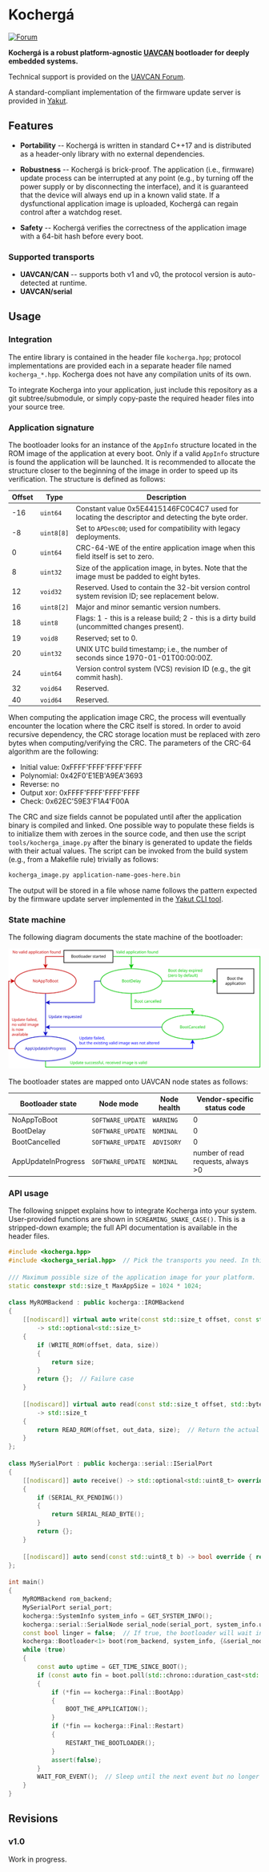# Kochergá

[![Forum](https://img.shields.io/discourse/https/forum.zubax.com/users.svg)](https://forum.zubax.com)

**Kochergá is a robust platform-agnostic [UAVCAN](https://uavcan.org) bootloader for deeply embedded systems.**

Technical support is provided on the [UAVCAN Forum](https://forum.uavcan.org/).

A standard-compliant implementation of the firmware update server is provided in
[Yakut](https://github.com/UAVCAN/yakut#updating-node-software).

## Features

- **Portability** -- Kochergá is written in standard C++17 and is distributed as a header-only library
with no external dependencies.

- **Robustness** -- Kochergá is brick-proof.
The application (i.e., firmware) update process can be interrupted at any point (e.g., by turning off the power supply
or by disconnecting the interface), and it is guaranteed that the device will always end up in a known valid state.
If a dysfunctional application image is uploaded, Kochergá can regain control after a watchdog reset.

- **Safety** -- Kochergá verifies the correctness of the application image with a 64-bit hash before every boot.

### Supported transports

- **UAVCAN/CAN** -- supports both v1 and v0, the protocol version is auto-detected at runtime.
- **UAVCAN/serial**

## Usage

### Integration

The entire library is contained in the header file `kocherga.hpp`;
protocol implementations are provided each in a separate header file named `kocherga_*.hpp`.
Kocherga does not have any compilation units of its own.

To integrate Kocherga into your application, just include this repository as a git subtree/submodule,
or simply copy-paste the required header files into your source tree.

### Application signature

The bootloader looks for an instance of the `AppInfo` structure located in the ROM image of the
application at every boot.
Only if a valid `AppInfo` structure is found the application will be launched.
It is recommended to allocate the structure closer to the beginning of the image in order to speed up its verification.
The structure is defined as follows:

Offset | Type     | Description
-------|----------|-----------------------------------------------------------------------------------------------------
-16    |`uint64`  | Constant value 0x5E4415146FC0C4C7 used for locating the descriptor and detecting the byte order.
-8     |`uint8[8]`| Set to `APDesc00`; used for compatibility with legacy deployments.
0      |`uint64`  | CRC-64-WE of the entire application image when this field itself is set to zero.
8      |`uint32`  | Size of the application image, in bytes. Note that the image must be padded to eight bytes.
12     |`void32`  | Reserved. Used to contain the 32-bit version control system revision ID; see replacement below.
16     |`uint8[2]`| Major and minor semantic version numbers.
18     |`uint8`   | Flags: 1 - this is a release build; 2 - this is a dirty build (uncommitted changes present).
19     |`void8`   | Reserved; set to 0.
20     |`uint32`  | UNIX UTC build timestamp; i.e., the number of seconds since 1970-01-01T00:00:00Z.
24     |`uint64`  | Version control system (VCS) revision ID (e.g., the git commit hash).
32     |`void64`  | Reserved.
40     |`void64`  | Reserved.

When computing the application image CRC, the process will eventually encounter the location where the CRC itself
is stored.
In order to avoid recursive dependency, the CRC storage location must be replaced with zero bytes
when computing/verifying the CRC.
The parameters of the CRC-64 algorithm are the following:
* Initial value: 0xFFFF'FFFF'FFFF'FFFF
* Polynomial: 0x42F0'E1EB'A9EA'3693
* Reverse: no
* Output xor: 0xFFFF'FFFF'FFFF'FFFF
* Check: 0x62EC'59E3'F1A4'F00A

The CRC and size fields cannot be populated until after the application binary is compiled and linked.
One possible way to populate these fields is to initialize them with zeroes in the source code,
and then use the script `tools/kocherga_image.py` after the binary is generated to update the fields
with their actual values.
The script can be invoked from the build system (e.g., from a Makefile rule) trivially as follows:

```sh
kocherga_image.py application-name-goes-here.bin
```

The output will be stored in a file whose name follows the pattern expected by the firmware update server
implemented in the [Yakut CLI tool](https://github.com/UAVCAN/yakut#updating-node-software).

### State machine

The following diagram documents the state machine of the bootloader:

![Kocherga State Machine Diagram](docs/state_machine.svg "Kocherga State Machine Diagram")

The bootloader states are mapped onto UAVCAN node states as follows:

Bootloader state     | Node mode       | Node health| Vendor-specific status code
---------------------|-----------------|------------|-------------------------------
NoAppToBoot          |`SOFTWARE_UPDATE`| `WARNING`  | 0
BootDelay            |`SOFTWARE_UPDATE`| `NOMINAL`  | 0
BootCancelled        |`SOFTWARE_UPDATE`| `ADVISORY` | 0
AppUpdateInProgress  |`SOFTWARE_UPDATE`| `NOMINAL`  | number of read requests, always >0

### API usage

The following snippet explains how to integrate Kocherga into your system.
User-provided functions are shown in `SCREAMING_SNAKE_CASE()`.
This is a stripped-down example; the full API documentation is available in the header files.

```c++
#include <kocherga.hpp>
#include <kocherga_serial.hpp>  // Pick the transports you need. In this example we are using UAVCAN/serial.

/// Maximum possible size of the application image for your platform.
static constexpr std::size_t MaxAppSize = 1024 * 1024;

class MyROMBackend : public kocherga::IROMBackend
{
    [[nodiscard]] virtual auto write(const std::size_t offset, const std::byte* const data, const std::size_t size)
        -> std::optional<std::size_t>
    {
        if (WRITE_ROM(offset, data, size))
        {
            return size;
        }
        return {};  // Failure case
    }

    [[nodiscard]] virtual auto read(const std::size_t offset, std::byte* const out_data, const std::size_t size) const
        -> std::size_t
    {
        return READ_ROM(offset, out_data, size);  // Return the actual number of bytes read (may be less than size).
    }
};

class MySerialPort : public kocherga::serial::ISerialPort
{
    [[nodiscard]] auto receive() -> std::optional<std::uint8_t> override
    {
        if (SERIAL_RX_PENDING())
        {
            return SERIAL_READ_BYTE();
        }
        return {};
    }

    [[nodiscard]] auto send(const std::uint8_t b) -> bool override { return SERIAL_WRITE_BYTE(b); }
};

int main()
{
    MyROMBackend rom_backend;
    MySerialPort serial_port;
    kocherga::SystemInfo system_info = GET_SYSTEM_INFO();
    kocherga::serial::SerialNode serial_node(serial_port, system_info.unique_id);
    const bool linger = false;  // If true, the bootloader will wait instead of booting the application immediately.
    kocherga::Bootloader<1> boot(rom_backend, system_info, {&serial_node}, MaxAppSize, linger);
    while (true)
    {
        const auto uptime = GET_TIME_SINCE_BOOT();
        if (const auto fin = boot.poll(std::chrono::duration_cast<std::chrono::microseconds>(uptime)))
        {
            if (*fin == kocherga::Final::BootApp)
            {
                BOOT_THE_APPLICATION();
            }
            if (*fin == kocherga::Final::Restart)
            {
                RESTART_THE_BOOTLOADER();
            }
            assert(false);
        }
        WAIT_FOR_EVENT();  // Sleep until the next event but no longer than 1 second. Fixed sleep for ~1 ms is also OK.
    }
}
```

## Revisions

### v1.0

Work in progress.
